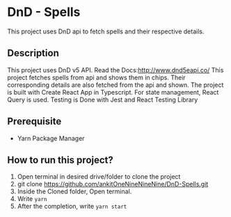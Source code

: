 # DnD - Spells
This project uses DnD api to fetch spells and their respective details.

## Description
This project uses DnD v5 API. Read the Docs:http://www.dnd5eapi.co/
This project fetches spells from api and shows them in chips. Their corresponding details are also fetched from the api and shown.
The project is built with Create React App in Typescript. 
For state management, React Query is used. 
Testing is Done with Jest and React Testing Library

## Prerequisite
  * Yarn Package Manager
## How to run this project? 
  1. Open terminal in desired drive/folder to clone the project
  2. git clone https://github.com/ankitOneNineNineNine/DnD-Spells.git
  3. Inside the Cloned folder, Open terminal.
  3. Write ```yarn```
  4. After the completion, write ```yarn start```
